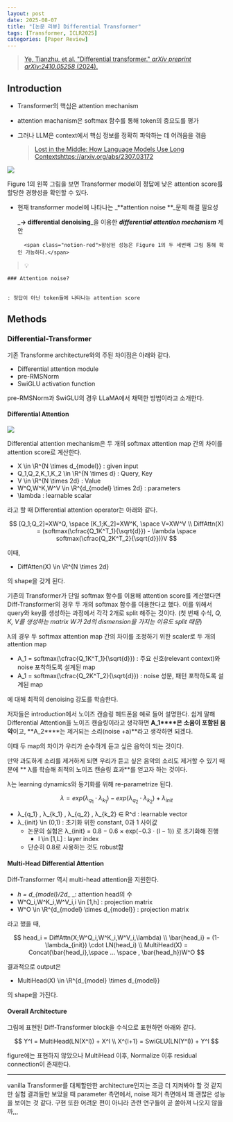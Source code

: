 ```yaml
---
layout: post
date: 2025-08-07
title: "[논문 리뷰] Differential Transformer"
tags: [Transformer, ICLR2025]
categories: [Paper Review]
---
```


> [Ye, Tianzhu, et al. "Differential transformer." ](https://arxiv.org/abs/2410.05258)[_arXiv preprint arXiv:2410.05258_](https://arxiv.org/abs/2410.05258)[ (2024).](https://arxiv.org/abs/2410.05258)



## Introduction

- Transformer의 핵심은 attention mechanism
- attention machanism은 softmax 함수를 통해 token의 중요도를 평가
- 그러나 LLM은 context에서 핵심 정보를 정확히 파악하는 데 어려움을 겪음

	> [Lost in the Middle: How Language Models Use Long Contextshttps://arxiv.org/abs/2307.03172](https://arxiv.org/abs/2307.03172)


![](https://prod-files-secure.s3.us-west-2.amazonaws.com/542b861c-36a8-4051-84e5-8804b6728dba/9083ea56-691a-4752-ae26-47f403431ac8/image.png?X-Amz-Algorithm=AWS4-HMAC-SHA256&X-Amz-Content-Sha256=UNSIGNED-PAYLOAD&X-Amz-Credential=ASIAZI2LB4667YU2Q6V3%2F20250904%2Fus-west-2%2Fs3%2Faws4_request&X-Amz-Date=20250904T080117Z&X-Amz-Expires=3600&X-Amz-Security-Token=IQoJb3JpZ2luX2VjEO%2F%2F%2F%2F%2F%2F%2F%2F%2F%2F%2FwEaCXVzLXdlc3QtMiJGMEQCIBMcovAgq8h58AdnEZJig%2BBfaFH1ossV9lKI03DcJn%2FqAiBzFIOfbjlS%2BR2vJdldONmCu2nG%2BnT3RIYdU3lGxky%2F5Sr%2FAwhYEAAaDDYzNzQyMzE4MzgwNSIMzKzD5Tth6yz7yzWVKtwD0DyKUXR9yhDRCoWU63nl%2F%2BY4eUAAlGSEZZZPvl9NClHJhSVTiECUgxd%2FQJYBVfGGnF%2F1DStLnnKIxK%2BNLkZ5%2BIHWK%2BafnAkcHReis9KS9x7Uamqtr6FogtVFEVQAys9H8KDX30Yb5lbgFLVMgRse3DaZgruc5AET2zYW7w4ZTJ2oCLnJHDQnybOvtZrXulYtoCF5Y7Wqwg5yffChPx1ZDn%2BSQPL0JhU9z6A2PTspbsVRNZ3vHHKQcwCP3jGKWmeSpRUz5YJza4RXyjy1zAINsdmAwjVngYu8NG918WOt3GZUmtZT%2FiDUH6w%2BkS20m0Sf76lDOCRfYdWKPwnxtIAZ1SU2SX6WXwWC4Dks687v%2B1V6dYq9dox8HVay%2F4xI1%2F5I%2FBsJsLWBGOn2hJGI7WCsMZOvDdYTfXI%2FeGl3D0ohxD7%2BRfXh37nu6MheD9oZg9B2Ws55ZOm6Tq606x%2FVjpc5cZrOB2%2B8J2qQ3kymuB1AEY4PwYnkCRch7QPcrrIcJkgUFQxLjR2TwQQ%2FKR7L9bCNQ3SIhT1eAe2fC5lsf2kM7jBIZrNgWBd5eQFgOzTi9DCF1O4tZhHdGx7wu9wupYdL15SiDn0OCDyQvgXTCZ96xft9dwCEIFFlIXGFqaMwrfjkxQY6pgFY6z%2BzcSLJT0%2F%2F7TB29nkkEAia53gGCotf4ZcEJ4uH5ujc%2Bi%2BSJFRra4ZlwQJPQwpBe3%2BMD2RY7LIBCkh%2BB96cKUGtZtJHMaPrY3HvrLRj8GPIp24z6cuerQoHOIcgRtE1NNCYRM5y6nRAD3AVmTiILuR0UOGLIGmMhuwW4L6QgBYfa0a3%2BbSKb3C5TZ9H2OW5ijPrIFXCbMdvZNBB%2FcH9wsZvaFn%2B&X-Amz-Signature=6ea7a65bce481aa7e148ec438318d9ff6e9b7a14735694a533068e3a6c8944f5&X-Amz-SignedHeaders=host&x-amz-checksum-mode=ENABLED&x-id=GetObject)


Figure 1의 왼쪽 그림을 보면 Transformer model이 정답에 낮은 attention score를 할당한 경향성을 확인할 수 있다.

- 현재 transformer model에 나타나는 _**attention noise **_문제 해결 필요성

	_**→ differential denoising**_을 이용한 _**differential attention mechanism**_ 제안


		<span class="notion-red">향상된 성능은 Figure 1의 두 세번째 그림 통해 확인 가능하다.</span>


> 💡 


	### Attention noise?


	: 정답이 아닌 token들에 나타나는 attention score



## Methods



### Differential-Transformer


기존 Transforme architecture와의 주된 차이점은 아래와 같다.

- Differential attention module
- pre-RMSNorm
- SwiGLU activation function

pre-RMSNorm과 SwiGLU의 경우 LLaMA에서 채택한 방법이라고 소개한다.



#### Differential Attention


![](https://prod-files-secure.s3.us-west-2.amazonaws.com/542b861c-36a8-4051-84e5-8804b6728dba/116d70b2-1963-4810-9167-f4c7d8a06e8f/image.png?X-Amz-Algorithm=AWS4-HMAC-SHA256&X-Amz-Content-Sha256=UNSIGNED-PAYLOAD&X-Amz-Credential=ASIAZI2LB4667YU2Q6V3%2F20250904%2Fus-west-2%2Fs3%2Faws4_request&X-Amz-Date=20250904T080117Z&X-Amz-Expires=3600&X-Amz-Security-Token=IQoJb3JpZ2luX2VjEO%2F%2F%2F%2F%2F%2F%2F%2F%2F%2F%2FwEaCXVzLXdlc3QtMiJGMEQCIBMcovAgq8h58AdnEZJig%2BBfaFH1ossV9lKI03DcJn%2FqAiBzFIOfbjlS%2BR2vJdldONmCu2nG%2BnT3RIYdU3lGxky%2F5Sr%2FAwhYEAAaDDYzNzQyMzE4MzgwNSIMzKzD5Tth6yz7yzWVKtwD0DyKUXR9yhDRCoWU63nl%2F%2BY4eUAAlGSEZZZPvl9NClHJhSVTiECUgxd%2FQJYBVfGGnF%2F1DStLnnKIxK%2BNLkZ5%2BIHWK%2BafnAkcHReis9KS9x7Uamqtr6FogtVFEVQAys9H8KDX30Yb5lbgFLVMgRse3DaZgruc5AET2zYW7w4ZTJ2oCLnJHDQnybOvtZrXulYtoCF5Y7Wqwg5yffChPx1ZDn%2BSQPL0JhU9z6A2PTspbsVRNZ3vHHKQcwCP3jGKWmeSpRUz5YJza4RXyjy1zAINsdmAwjVngYu8NG918WOt3GZUmtZT%2FiDUH6w%2BkS20m0Sf76lDOCRfYdWKPwnxtIAZ1SU2SX6WXwWC4Dks687v%2B1V6dYq9dox8HVay%2F4xI1%2F5I%2FBsJsLWBGOn2hJGI7WCsMZOvDdYTfXI%2FeGl3D0ohxD7%2BRfXh37nu6MheD9oZg9B2Ws55ZOm6Tq606x%2FVjpc5cZrOB2%2B8J2qQ3kymuB1AEY4PwYnkCRch7QPcrrIcJkgUFQxLjR2TwQQ%2FKR7L9bCNQ3SIhT1eAe2fC5lsf2kM7jBIZrNgWBd5eQFgOzTi9DCF1O4tZhHdGx7wu9wupYdL15SiDn0OCDyQvgXTCZ96xft9dwCEIFFlIXGFqaMwrfjkxQY6pgFY6z%2BzcSLJT0%2F%2F7TB29nkkEAia53gGCotf4ZcEJ4uH5ujc%2Bi%2BSJFRra4ZlwQJPQwpBe3%2BMD2RY7LIBCkh%2BB96cKUGtZtJHMaPrY3HvrLRj8GPIp24z6cuerQoHOIcgRtE1NNCYRM5y6nRAD3AVmTiILuR0UOGLIGmMhuwW4L6QgBYfa0a3%2BbSKb3C5TZ9H2OW5ijPrIFXCbMdvZNBB%2FcH9wsZvaFn%2B&X-Amz-Signature=a23e76a35b8417558ed69d008c5847c7528b2f73fab76917f5dbc4421aeaf17d&X-Amz-SignedHeaders=host&x-amz-checksum-mode=ENABLED&x-id=GetObject)


Differential attention mechanism은 두 개의 softmax attention map 간의 차이를 attention score로 계산한다.

- X \in \R^{N \times d\_{model}} : given input
- Q\_1,Q\_2,K\_1,K\_2 \in \R^{N \times d} : Query, Key
- V \in \R^{N \times 2d} : Value
- W^Q,W^K,W^V \in \R^{d\_{model} \times 2d} : parameters
- \lambda : learnable scalar

라고 할 때 Differential attention operator는 아래와 같다.


$$
[Q_1;Q_2]=XW^Q, \space [K_1;K_2]=XW^K, \space V=XW^V \\
DiffAttn(X) = (softmax(\cfrac{Q_1K^T_1}{\sqrt{d}}) - \lambda \space softmax(\cfrac{Q_2K^T_2}{\sqrt{d}}))V
$$


이때,

- DiffAtten(X) \in \R^{N \times 2d}

의 shape을 갖게 된다.


기존의 Transformer가 단일 softmax 함수를 이용해 attention score를 계산했다면 Diff-Transformer의 경우 두 개의 softmax 함수를 이용한다고 했다. 이를 위해서 query와 key를 생성하는 과정에서 각각 2개로 split 해주는 것이다. <span class="notion-red">(첫 번째 수식, </span><span class="notion-red">_Q, K, V를 생성하는 matrix W가 2d의 dismension을 가지는 이유도 split 때문_</span><span class="notion-red">)</span>


 λ의 경우 두 softmax attention map 간의 차이를 조정하기 위한 scaler로 두 개의 attention map

- A\_1 = softmax(\cfrac{Q\_1K^T\_1}{\sqrt{d}}) : 주요 신호(relevant context)와 noise 포착하도록 설계된 map
- A\_1 = softmax(\cfrac{Q\_2K^T\_2}{\sqrt{d}}) : noise 성분, 패턴 포착하도록 설계된 map 

에 대해 최적의 denoising 강도를 학습한다.


저자들은 introduction에서 노이즈 캔슬링 헤드폰을 예로 들어 설명한다. 쉽게 말해 Differential Attention을 노이즈 캔슬링이라고 생각하면 **A\_1****은 소음이 포함된 음악**이고, **A\_2****는 제거되는 소리(noise +a)**라고 생각하면 되겠다. 


이때 두 map의 차이가 우리가 순수하게 듣고 싶은 음악이 되는 것이다. 


만약 과도하게 소리를 제거하게 되면 우리가 듣고 싶은 음악의 소리도 제거할 수 있기 때문에 ** λ를 학습해 최적의 노이즈 캔슬링 효과**를 얻고자 하는 것이다.


λ는 learning dynamics와 동기화를 위해 re-parametrize 된다.


$$
\lambda = exp(\lambda_{q_1} \cdot \lambda_{k_1}) - exp(\lambda_{q_2} \cdot \lambda_{k_2}) + \lambda_{init}
$$

- λ\_{q\_1} , λ\_{k\_1} , λ\_{q\_2} , λ\_{k\_2} ∈ R^d : learnable vector
- λ\_{init} \in (0,1) : 초기화 위한 constant, 0과 1 사이값
	- 논문의 실험은 λ\_{init} = 0.8 − 0.6 × exp(−0.3 · (l − 1)) 로 초기화해 진행
		- l \in [1,L] : layer index
	- 단순히 0.8로 사용하는 것도 robust함


#### **Multi-Head Differential Attention**


Diff-Transformer 역시 multi-head attention을 지원한다.

- _h = d\_{model}/2d__ _: attention head의 수
- W^Q\_i,W^K\_i,W^V\_i,i \in [1,h] : projection matrix
- W^O \in \R^{d\_{model} \times d\_{model}} : projection matrix

라고 했을 때,


$$
head_i = DiffAttn(X;W^Q_i,W^K_i,W^V_i,\lambda) \\
\bar{head_i} = (1-\lambda_{init}) \cdot LN(head_i) \\
MultiHead(X) = Concat(\bar{head_i},\space ... \space , \bar{head_h})W^O
$$


결과적으로 output은

- MultiHead(X) \in \R^{d\_{model} \times d\_{model}}

의 shape을 가진다.



#### Overall Architecture


그림에 표현된 Diff-Transformer block을 수식으로 표현하면 아래와 같다.


$$
Y^l = MultiHead(LN(X^l)) + X^l \\
X^{l+1} = SwiGLU(LN(Y^l)) + Y^l
$$


figure에는 표현하지 않았으나 MultiHead 이후, Normalize 이후 residual connection이 존재한다.


---


vanilla Transformer를 대체할만한 architecture인지는 조금 더 지켜봐야 할 것 같지만 실험 결과들만 보았을 때 parameter 측면에서, noise 제거 측면에서 꽤 괜찮은 성능을 보이는 것 같다. 구현 또한 어려운 편이 아니라 관련 연구들이 곧 쏟아져 나오지 않을까,,,


